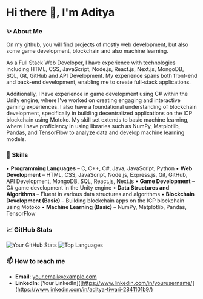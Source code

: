 # Hi there 👋, I'm Aditya

### ✨ About Me
On my github, you will find projects of mostly web development, but also some game development, blockchain and also machine learning.

As a Full Stack Web Developer, I have experience with technologies including HTML, CSS, JavaScript, Node.js, React.js, Next.js, MongoDB, SQL, Git, GitHub and API Development. My experience spans both front-end and back-end development, enabling me to create full-stack applications.

Additionally, I have experience in game development using C# within the Unity engine, where I've worked on creating engaging and interactive gaming experiences. I also have a foundational understanding of blockchain development, specifically in building decentralized applications on the ICP blockchain using Motoko. My skill set extends to basic machine learning, where I have proficiency in using libraries such as NumPy, Matplotlib, Pandas, and TensorFlow to analyze data and develop machine learning models.

### 🚀 Skills
• **Programming Languages** – C, C++, C#, Java, JavaScript, Python
• **Web Development** – HTML, CSS, JavaScript, Node.js, Express.js, Git, GitHub, API Development, MongoDB, SQL, React.js, Next.js
• **Game Development** – C# game development in the Unity engine
• **Data Structures and Algorithms** – Fluent in various data structures and algorithms
• **Blockchain Development (Basic)** – Building blockchain apps on the ICP blockchain using Motoko
• **Machine Learning (Basic)** – NumPy, Matplotlib, Pandas, TensorFlow

### 📈 GitHub Stats
![Your GitHub Stats](https://github-readme-stats.vercel.app/api?username=SuperShivam5000&show_icons=true&theme=radical)
![Top Languages](https://github-readme-stats.vercel.app/api/top-langs/?username=SuperShivam5000&layout=compact&theme=radical)

### 📫 How to reach me
- **Email**: [your.email@example.com](mailto:adityatiwari2003.at@gmail.com)
- **LinkedIn**: [Your LinkedIn]([https://www.linkedin.com/in/yourusername/](https://www.linkedin.com/in/aditya-tiwari-2841101b9/)
